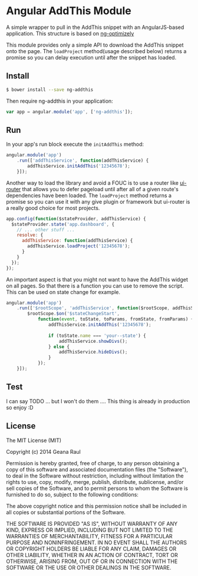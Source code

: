 # Angular AddThis Module

A simple wrapper to pull in the AddThis snippet with an AngularJS-based application. This structure is based on [ng-optimizely](https://github.com/jacopotarantino/ng-optimizely)

This module provides only a simple API to download the AddThis snippet onto the page. The `loadProject` method(usage described below) returns a promise so you can delay execution until after the snippet has loaded.

## Install

```bash
$ bower install --save ng-addthis
```

Then require ng-addthis in your application:

```javascript
var app = angular.module('app', ['ng-addthis']);
```

## Run

In your app's run block execute the `initAddThis` method:

```javascript
angular.module('app')
    .run(['addThisService', function(addThisService) {
        addThisService.initAddThis('12345678');
    }]);
```

Another way to load the library and avoid a FOUC is to use a router like [ui-router](https://github.com/angular-ui/ui-router) that allows you to defer pageload until after all of a given route's dependencies have been loaded. The `loadProject` method returns a promise so you can use it with any give plugin or framework but ui-router is a really good choice for most projects.

```javascript
app.config(function($stateProvider, addThisService) {
  $stateProvider.state('app.dashboard', {
    // ... other stuff ...
    resolve: {
      addThisService: function(addThisService) {
        addThisService.loadProject('12345678');
      }
    }
  });
});
```

An important aspect is that you might not want to have the AddThis widget on all pages. So that there is a function you can use to remove the script. This can be used on state change for example.

```javascript
angular.module('app')
    .run(['$rootScope', 'addThisService', function($rootScope, addThisService) {
        $rootScope.$on('$stateChangeStart', 
            function(event, toState, toParams, fromState, fromParams) {
                addThisService.initAddThis('12345678');
             
                if (toState.name === 'your--state') {
                    addThisService.showDivs();       
                } else { 
                    addThisService.hideDivs();
                }
            });
    }]);
```

## Test

I can say TODO ... but I won't do them .... This thing is already in production so enjoy :D

## License

The MIT License (MIT)

Copyright (c) 2014 Geana Raul

Permission is hereby granted, free of charge, to any person obtaining a copy
of this software and associated documentation files (the "Software"), to deal
in the Software without restriction, including without limitation the rights
to use, copy, modify, merge, publish, distribute, sublicense, and/or sell
copies of the Software, and to permit persons to whom the Software is
furnished to do so, subject to the following conditions:

The above copyright notice and this permission notice shall be included in
all copies or substantial portions of the Software.

THE SOFTWARE IS PROVIDED "AS IS", WITHOUT WARRANTY OF ANY KIND, EXPRESS OR
IMPLIED, INCLUDING BUT NOT LIMITED TO THE WARRANTIES OF MERCHANTABILITY,
FITNESS FOR A PARTICULAR PURPOSE AND NONINFRINGEMENT. IN NO EVENT SHALL THE
AUTHORS OR COPYRIGHT HOLDERS BE LIABLE FOR ANY CLAIM, DAMAGES OR OTHER
LIABILITY, WHETHER IN AN ACTION OF CONTRACT, TORT OR OTHERWISE, ARISING FROM,
OUT OF OR IN CONNECTION WITH THE SOFTWARE OR THE USE OR OTHER DEALINGS IN
THE SOFTWARE.
